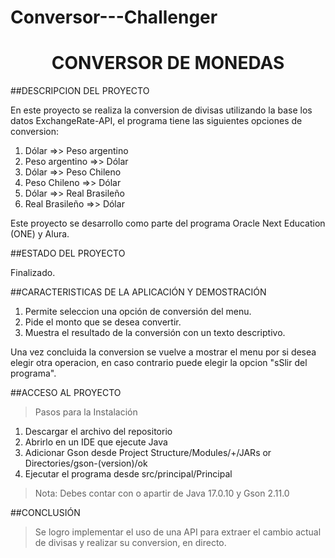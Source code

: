 # Conversor---Challenger
<h1 align="center"> CONVERSOR DE MONEDAS </h1>

##DESCRIPCION DEL PROYECTO

En este proyecto se realiza la conversion de divisas utilizando la base los datos ExchangeRate-API, el programa tiene las siguientes opciones de conversion:
1) Dólar =>> Peso argentino
2) Peso argentino =>> Dólar
3) Dólar =>> Peso Chileno
4) Peso Chileno =>> Dólar
5) Dólar =>> Real Brasileño
6) Real Brasileño =>> Dólar

Este proyecto se desarrollo como parte del programa Oracle Next Education (ONE) y Alura.

##ESTADO DEL PROYECTO

Finalizado.

##CARACTERISTICAS DE LA APLICACIÓN Y DEMOSTRACIÓN

1) Permite seleccion una opción de conversión del menu.
2) Pide el monto que se desea convertir.
3) Muestra el resultado de la conversión con un texto descriptivo.

Una vez concluida la conversion se vuelve a mostrar el menu por si desea elegir otra operacion, en caso contrario puede elegir la opcion "sSlir del programa".

##ACCESO AL PROYECTO

>Pasos para la Instalación
1) Descargar el archivo del repositorio
2) Abrirlo en un IDE que ejecute Java
3) Adicionar Gson desde Project Structure/Modules/+/JARs or Directories/gson-(version)/ok
4) Ejecutar el programa desde src/principal/Principal
>Nota: Debes contar con o apartir de Java 17.0.10 y Gson 2.11.0

##CONCLUSIÓN

>Se logro implementar el uso de una API para extraer el cambio actual de divisas y realizar su conversion, en directo.
